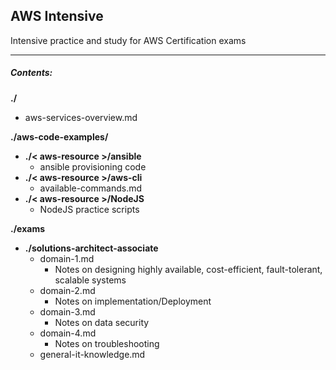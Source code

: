 ## AWS Intensive

Intensive practice and study for AWS Certification exams

---

##### Contents:

**./**

- aws-services-overview.md

**./aws-code-examples/**

- **./< aws-resource >/ansible**
  - ansible provisioning code
- **./< aws-resource >/aws-cli**
  - available-commands.md
- **./< aws-resource >/NodeJS**
  - NodeJS practice scripts

**./exams**
- **./solutions-architect-associate**
  - domain-1.md
    - Notes on designing highly available, cost-efficient, fault-tolerant, scalable systems
  - domain-2.md
    - Notes on implementation/Deployment
  - domain-3.md
    - Notes on data security
  - domain-4.md
    - Notes on troubleshooting
  - general-it-knowledge.md

